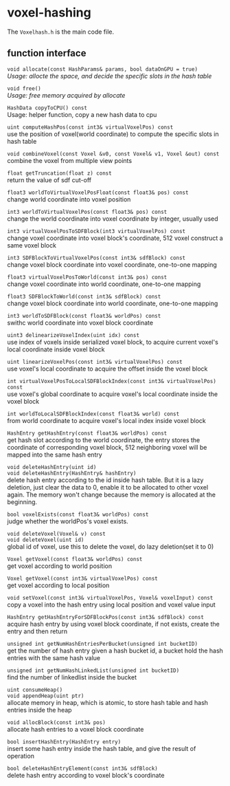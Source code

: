 # voxel-hashing

The `Voxelhash.h` is the main code file.

## function interface

`void allocate(const HashParams& params, bool dataOnGPU = true)`  
*Usage: allocte the space, and decide the specific slots in the hash table*

`void free()`  
*Usage: free memory acquired by allocate* 

`HashData copyToCPU() const`  
Usage: helper function, copy a new hash data to cpu

`uint computeHashPos(const int3& virtualVoxelPos) const`  
use the position of voxel(world coordinate) to compute the specific slots in hash table

`void combineVoxel(const Voxel &v0, const Voxel& v1, Voxel &out) const`  
combine the voxel from multiple view points  

`float getTruncation(float z) const`    
return the value of sdf cut-off

`float3 worldToVirtualVoxelPosFloat(const float3& pos) const`  
change world coordinate into voxel position

`int3 worldToVirtualVoxelPos(const float3& pos) const`  
change the world coordinate into voxel coordinate by integer, usually used  

`int3 virtualVoxelPosToSDFBlock(int3 virtualVoxelPos) const`  
change voxel coordinate into voxel block's coordinate, 512 voxel construct a same voxel block

`int3 SDFBlockToVirtualVoxelPos(const int3& sdfBlock) const`  
change voxel block coordinate into voxel coordinate, one-to-one mapping

`float3 virtualVoxelPosToWorld(const int3& pos) const`    
change voxel coordinate into world coordinate, one-to-one mapping

`float3 SDFBlockToWorld(const int3& sdfBlock) const`  
change voxel block coordinate into world coordinate, one-to-one mapping

`int3 worldToSDFBlock(const float3& worldPos) const`    
swithc world coordinate into voxel block coordinate

`uint3 delinearizeVoxelIndex(uint idx) const`  
use index of voxels inside serialized voxel block, to acquire current voxel's local coordinate inside voxel block

`uint linearizeVoxelPos(const int3& virtualVoxelPos) const`  
use voxel's local coordinate to acquire the offset inside the voxel block

`int virtualVoxelPosToLocalSDFBlockIndex(const int3& virtualVoxelPos) const`  
use voxel's global coordinate to acquire voxel's local coordinate inside the voxel block  

`int worldToLocalSDFBlockIndex(const float3& world) const`  
from world coordinate to acquire voxel's local index inside voxel block

`HashEntry getHashEntry(const float3& worldPos) const`  
get hash slot according to the world coordinate, the entry stores the coordinate of corresponding voxel block, 512 neighboring voxel will be mapped into the same hash entry  

`void deleteHashEntry(uint id)`  
`void deleteHashEntry(HashEntry& hashEntry)`  
delete hash entry according to the id inside hash table. But it is a lazy deletion, just clear the data to 0, enable it to be allocated to other voxel again. The memory won't change because the memory is allocated at the beginning.

`bool voxelExists(const float3& worldPos) const`  
judge whether the worldPos's voxel exists.  

`void deleteVoxel(Voxel& v) const`  
`void deleteVoxel(uint id)`  
global id of voxel, use this to delete the voxel, do lazy deletion(set it to 0)

`Voxel getVoxel(const float3& worldPos) const`  
get voxel according to world position

`Voxel getVoxel(const int3& virtualVoxelPos) const`  
get voxel according to local position

`void setVoxel(const int3& virtualVoxelPos, Voxel& voxelInput) const`  
copy a voxel into the hash entry using local position and voxel value input 

`HashEntry getHashEntryForSDFBlockPos(const int3& sdfBlock) const`  
acquire hash entry by using voxel block coordinate, if not exists, create the entry and then return

`unsigned int getNumHashEntriesPerBucket(unsigned int bucketID)`  
get the number of hash entry given a hash bucket id, a bucket hold the hash entries with the same hash value

`unsigned int getNumHashLinkedList(unsigned int bucketID)`  
find the number of linkedlist inside the bucket  

`uint consumeHeap()`  
`void appendHeap(uint ptr)`  
allocate memory in heap, which is atomic, to store hash table and hash entries inside the heap

`void allocBlock(const int3& pos)`  
allocate hash entries to a voxel block coordinate

`bool insertHashEntry(HashEntry entry)`  
insert some hash entry inside the hash table, and give the result of operation  

`bool deleteHashEntryElement(const int3& sdfBlock)`  
delete hash entry according to voxel block's coordinate  
